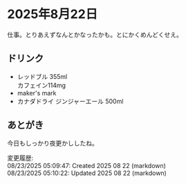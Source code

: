 # 2025年8月22日

仕事。とりあえずなんとかなったかも。とにかくめんどくせえ。

## ドリンク

- レッドブル 355ml  
カフェイン114mg
- maker's mark
- カナダドライ ジンジャーエール 500ml

## あとがき

今日もしっかり夜更かししたね。

変更履歴:  
08/23/2025 05:09:47: Created 2025 08 22 (markdown)  
08/23/2025 05:10:22: Updated 2025 08 22 (markdown)  
